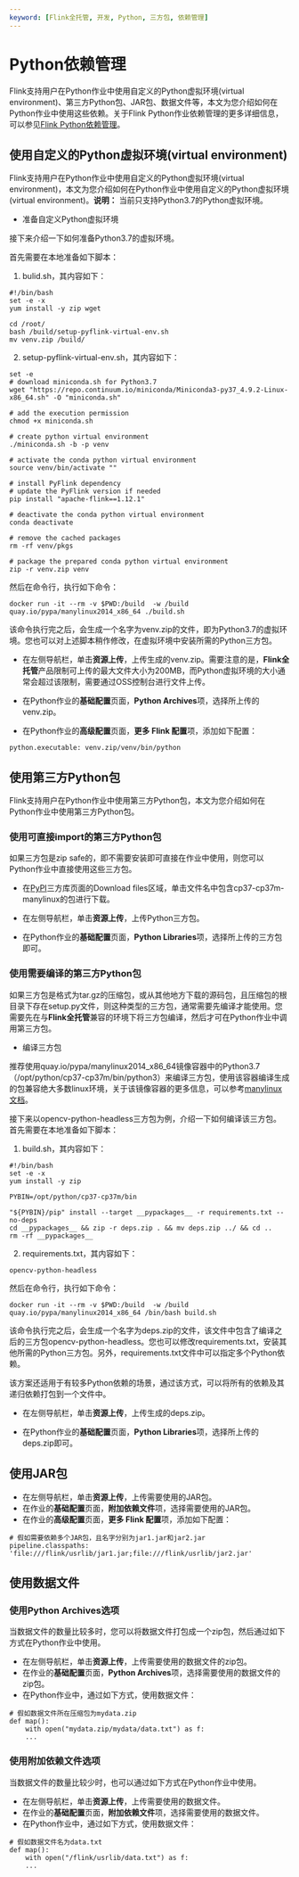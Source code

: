 ```yaml
---
keyword: [Flink全托管, 开发, Python, 三方包, 依赖管理]
---
```


# Python依赖管理

Flink支持用户在Python作业中使用自定义的Python虚拟环境(virtual environment)、第三方Python包、JAR包、数据文件等，本文为您介绍如何在Python作业中使用这些依赖。关于Flink Python作业依赖管理的更多详细信息，可以参见[Flink Python依赖管理](https://ci.apache.org/projects/flink/flink-docs-release-1.12/dev/python/table-api-users-guide/dependency_management.html)。

## 使用自定义的Python虚拟环境(virtual environment)

Flink支持用户在Python作业中使用自定义的Python虚拟环境(virtual environment)，本文为您介绍如何在Python作业中使用自定义的Python虚拟环境(virtual environment)。**说明：** 当前只支持Python3.7的Python虚拟环境。

- 准备自定义Python虚拟环境

接下来介绍一下如何准备Python3.7的虚拟环境。

首先需要在本地准备如下脚本：
1) bulid.sh，其内容如下：
```
#!/bin/bash
set -e -x
yum install -y zip wget

cd /root/
bash /build/setup-pyflink-virtual-env.sh
mv venv.zip /build/
```

2) setup-pyflink-virtual-env.sh，其内容如下：
```
set -e
# download miniconda.sh for Python3.7
wget "https://repo.continuum.io/miniconda/Miniconda3-py37_4.9.2-Linux-x86_64.sh" -O "miniconda.sh"

# add the execution permission
chmod +x miniconda.sh

# create python virtual environment
./miniconda.sh -b -p venv

# activate the conda python virtual environment
source venv/bin/activate ""

# install PyFlink dependency
# update the PyFlink version if needed
pip install "apache-flink==1.12.1"

# deactivate the conda python virtual environment
conda deactivate

# remove the cached packages
rm -rf venv/pkgs

# package the prepared conda python virtual environment
zip -r venv.zip venv
```

然后在命令行，执行如下命令：
```
docker run -it --rm -v $PWD:/build  -w /build quay.io/pypa/manylinux2014_x86_64 ./build.sh
```

该命令执行完之后，会生成一个名字为venv.zip的文件，即为Python3.7的虚拟环境。您也可以对上述脚本稍作修改，在虚拟环境中安装所需的Python三方包。

- 在左侧导航栏，单击**资源上传**，上传生成的venv.zip。需要注意的是，**Flink全托管**产品限制可上传的最大文件大小为200MB，而Python虚拟环境的大小通常会超过该限制，需要通过OSS控制台进行文件上传。

- 在Python作业的**基础配置**页面，**Python Archives**项，选择所上传的venv.zip。

- 在Python作业的**高级配置**页面，**更多 Flink 配置**项，添加如下配置：
```
python.executable: venv.zip/venv/bin/python
```

## 使用第三方Python包

Flink支持用户在Python作业中使用第三方Python包，本文为您介绍如何在Python作业中使用第三方Python包。

### 使用可直接import的第三方Python包

如果三方包是zip safe的，即不需要安装即可直接在作业中使用，则您可以Python作业中直接使用这些三方包。

- 在[PyPI](https://pypi.org/project/)三方库页面的Download files区域，单击文件名中包含cp37-cp37m-manylinux的包进行下载。

- 在左侧导航栏，单击**资源上传**，上传Python三方包。

- 在Python作业的**基础配置**页面，**Python Libraries**项，选择所上传的三方包即可。

### 使用需要编译的第三方Python包

如果三方包是格式为tar.gz的压缩包，或从其他地方下载的源码包，且压缩包的根目录下存在setup.py文件，则这种类型的三方包，通常需要先编译才能使用。您需要先在与**Flink全托管**兼容的环境下将三方包编译，然后才可在Python作业中调用第三方包。

- 编译三方包

推荐使用quay.io/pypa/manylinux2014_x86_64镜像容器中的Python3.7（/opt/python/cp37-cp37m/bin/python3）来编译三方包，使用该容器编译生成的包兼容绝大多数linux环境，关于该镜像容器的更多信息，可以参考[manylinux文档](https://github.com/pypa/manylinux)。

接下来以opencv-python-headless三方包为例，介绍一下如何编译该三方包。
首先需要在本地准备如下脚本：
1. build.sh，其内容如下：
```
#!/bin/bash
set -e -x
yum install -y zip

PYBIN=/opt/python/cp37-cp37m/bin

"${PYBIN}/pip" install --target __pypackages__ -r requirements.txt --no-deps
cd __pypackages__ && zip -r deps.zip . && mv deps.zip ../ && cd ..
rm -rf __pypackages__
```

2. requirements.txt，其内容如下：
```
opencv-python-headless
```

然后在命令行，执行如下命令：

```
docker run -it --rm -v $PWD:/build  -w /build quay.io/pypa/manylinux2014_x86_64 /bin/bash build.sh
```

该命令执行完之后，会生成一个名字为deps.zip的文件，该文件中包含了编译之后的三方包opencv-python-headless。您也可以修改requirements.txt，安装其他所需的Python三方包。另外，requirements.txt文件中可以指定多个Python依赖。

该方案还适用于有较多Python依赖的场景，通过该方式，可以将所有的依赖及其递归依赖打包到一个文件中。

- 在左侧导航栏，单击**资源上传**，上传生成的deps.zip。

- 在Python作业的**基础配置**页面，**Python Libraries**项，选择所上传的deps.zip即可。

## 使用JAR包

- 在左侧导航栏，单击**资源上传**，上传需要使用的JAR包。
- 在作业的**基础配置**页面，**附加依赖文件**项，选择需要使用的JAR包。
- 在作业的**高级配置**页面，**更多 Flink 配置**项，添加如下配置：

```
# 假如需要依赖多个JAR包，且名字分别为jar1.jar和jar2.jar
pipeline.classpaths: 'file:///flink/usrlib/jar1.jar;file:///flink/usrlib/jar2.jar'
```

## 使用数据文件

### 使用**Python Archives**选项

当数据文件的数量比较多时，您可以将数据文件打包成一个zip包，然后通过如下方式在Python作业中使用。

- 在左侧导航栏，单击**资源上传**，上传需要使用的数据文件的zip包。
- 在作业的**基础配置**页面，**Python Archives**项，选择需要使用的数据文件的zip包。
- 在Python作业中，通过如下方式，使用数据文件：

```
# 假如数据文件所在压缩包为mydata.zip
def map():
    with open("mydata.zip/mydata/data.txt") as f:
    ...
```

### 使用**附加依赖文件**选项

当数据文件的数量比较少时，也可以通过如下方式在Python作业中使用。

- 在左侧导航栏，单击**资源上传**，上传需要使用的数据文件。
- 在作业的**基础配置**页面，**附加依赖文件**项，选择需要使用的数据文件。
- 在Python作业中，通过如下方式，使用数据文件：

```
# 假如数据文件名为data.txt
def map():
    with open("/flink/usrlib/data.txt") as f:
    ...
```